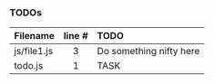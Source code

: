 ### TODOs
| Filename | line # | TODO
|:------|:------:|:------
| js/file1.js | 3 | Do something nifty here
| todo.js | 1 | TASK